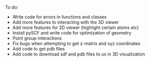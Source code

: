 To do:
- Write code for errors in functions and classes
- Add more features to interacting with the 3D viewer
- Add more features for 2D viewer (highlight certain atoms etc)
- Install pySCF and write code for optimization of geometry
- Point group interactions
- Fix bugs when attempting to get z-matrix and xyz coordinates
- Add code to get pdb files
- Add code to download sdf and pdb files to us in 3D visualization
